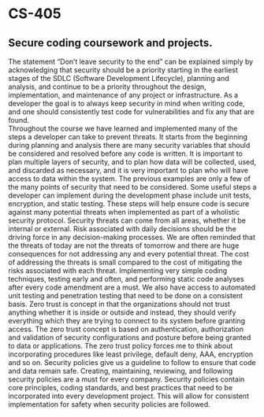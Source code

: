 # CS-405
## Secure coding coursework and projects.

The statement “Don’t leave security to the end” can be explained simply by acknowledging that security should be a priority starting in the earliest stages of the SDLC (Software Development Lifecycle), planning and analysis, and continue to be a priority throughout the design, implementation, and maintenance of any project or infrastructure.  As a developer the goal is to always keep security in mind when writing code, and one should consistently test code for vulnerabilities and fix any that are found.  
	Throughout the course we have learned and implemented many of the steps a developer can take to prevent threats.  It starts from the beginning during planning and analysis there are many security variables that should be considered and resolved before any code is written. It is important to plan multiple layers of security, and to plan how data will be collected, used, and discarded as necessary, and it is very important to plan who will have access to data within the system.  The previous examples are only a few of the many points of security that need to be considered.  Some useful steps a developer can implement during the development phase include unit tests, encryption, and static testing.  These steps will help ensure code is secure against many potential threats when implemented as part of a wholistic security protocol.
	Security threats can come from all areas, whether it be internal or external. Risk associated with daily decisions should be the driving force in any decision-making processes. We are often reminded that the threats of today are not the threats of tomorrow and there are huge consequences for not addressing any and every potential threat. The cost of addressing the threats is small compared to the cost of mitigating the risks associated with each threat. Implementing very simple coding techniques, testing early and often, and performing static code analyses after every code amendment are a must. We also have access to automated unit testing and penetration testing that need to be done on a consistent basis.
	Zero trust is concept in that the organizations should not trust anything whether it is inside or outside and instead, they should verify everything which they are trying to connect to its system before granting access. The zero trust concept is based on authentication, authorization and validation of security configurations and posture before being granted to data or applications. The zero trust policy forces me to think about incorporating procedures like least privilege, default deny, AAA, encryption and so on.
	Security policies give us a guideline to follow to ensure that code and data remain safe. Creating, maintaining, reviewing, and following security policies are a must for every company. Security policies contain core principles, coding standards, and best practices that need to be incorporated into every development project. This will allow for consistent implementation for safety when security policies are followed.

